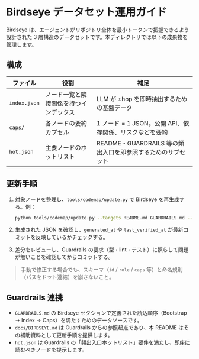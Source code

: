 # Birdseye データセット運用ガイド

Birdseye は、エージェントがリポジトリ全体を最小トークンで把握できるよう設計された 3 層構造のデータセットです。本ディレクトリでは以下の成果物を管理します。

## 構成

| ファイル | 役割 | 補足 |
| --- | --- | --- |
| `index.json` | ノード一覧と隣接関係を持つインデックス | LLM が ±hop を即時抽出するための基盤データ |
| `caps/` | 各ノードの要約カプセル | 1 ノード = 1 JSON。公開 API、依存関係、リスクなどを要約 |
| `hot.json` | 主要ノードのホットリスト | README・GUARDRAILS 等の頻出入口を即参照するためのサブセット |

## 更新手順

1. 対象ノードを整理し、`tools/codemap/update.py` で Birdseye を再生成する。例：

   ```bash
   python tools/codemap/update.py --targets README.md GUARDRAILS.md --emit index caps hot
   ```

2. 生成された JSON を確認し、`generated_at` や `last_verified_at` が最新コミットを反映しているかチェックする。
3. 差分をレビューし、Guardrails の要求（型・lint・テスト）に照らして問題が無いことを確認してからコミットする。

> 手動で修正する場合でも、スキーマ（`id` / `role` / `caps` 等）と命名規則（パスをドット連結）を崩さないこと。

## Guardrails 連携

- `GUARDRAILS.md` の Birdseye セクションで定義された読込順序（Bootstrap → Index → Caps）を満たすためのデータソースです。
- `docs/BIRDSEYE.md` は Guardrails からの参照起点であり、本 README はその補助資料として更新手順を提供します。
- `hot.json` は Guardrails の「頻出入口ホットリスト」要件を満たし、即座に読むべきノードを提示します。
